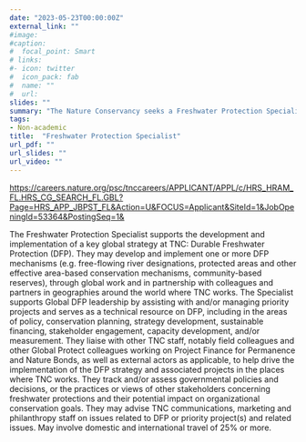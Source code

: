 ```yaml
---
date: "2023-05-23T00:00:00Z"
external_link: ""
#image:
#caption: 
#  focal_point: Smart
# links:
#- icon: twitter
#  icon_pack: fab
#  name: ""
#  url: 
slides: ""
summary: "The Nature Conservancy seeks a Freshwater Protection Specialist to support the development and implmentation of a key global strategy at TNC: Durable Freshwater Protection."
tags:
- Non-academic
title:  "Freshwater Protection Specialist"
url_pdf: ""
url_slides: ""
url_video: ""
---
```


https://careers.nature.org/psc/tnccareers/APPLICANT/APPL/c/HRS_HRAM_FL.HRS_CG_SEARCH_FL.GBL?Page=HRS_APP_JBPST_FL&Action=U&FOCUS=Applicant&SiteId=1&JobOpeningId=53364&PostingSeq=1&

The Freshwater Protection Specialist supports the development and implementation of a key global strategy at TNC: Durable Freshwater Protection (DFP). They may develop and implement one or more DFP mechanisms (e.g. free-flowing river designations, protected areas and other effective area-based conservation mechanisms, community-based reserves), through global work and in partnership with colleagues and partners in geographies around the world where TNC works. The Specialist supports Global DFP leadership by assisting with and/or managing priority projects and serves as a technical resource on DFP, including in the areas of policy, conservation planning, strategy development, sustainable financing, stakeholder engagement, capacity development, and/or measurement.  They liaise with other TNC staff, notably field colleagues and other Global Protect colleagues working on Project Finance for Permanence and Nature Bonds, as well as external actors as applicable, to help drive the implementation of the DFP strategy and associated projects in the places where TNC works.  They track and/or assess governmental policies and decisions, or the practices or views of other stakeholders concerning freshwater protections and their potential impact on organizational conservation goals.  They may advise TNC communications, marketing and philanthropy staff on issues related to DFP or priority project(s) and related issues. May involve domestic and international travel of 25% or more.